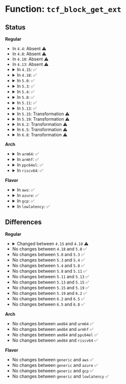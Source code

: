 # Function: <code>tcf_block_get_ext</code>

## Status
<b>Regular</b>
<ul>
<li>
In <code>4.4</code>: Absent ⚠️
</li>
<li>
In <code>4.8</code>: Absent ⚠️
</li>
<li>
In <code>4.10</code>: Absent ⚠️
</li>
<li>
In <code>4.13</code>: Absent ⚠️
</li>
<li>
<details>
<summary>In <code>4.15</code>: ✅</summary>

```c
int tcf_block_get_ext(struct tcf_block **p_block, struct Qdisc *q, struct tcf_block_ext_info *ei);
```

**Collision:** Unique Global

**Inline:** No

**Transformation:** False

**Instances:**

```
In net/sched/cls_api.c (ffffffff81880160)
Location: net/sched/cls_api.c:283
Inline: False
Direct callers:
  - net/sched/cls_api.c:tcf_block_get
```
**Symbols:**

```
ffffffff81880160-ffffffff81880287: tcf_block_get_ext (STB_GLOBAL)
```
</details>
</li>
<li>
<details>
<summary>In <code>4.18</code>: ✅</summary>

```c
int tcf_block_get_ext(struct tcf_block **p_block, struct Qdisc *q, struct tcf_block_ext_info *ei, struct netlink_ext_ack *extack);
```

**Collision:** Unique Global

**Inline:** No

**Transformation:** False

**Instances:**

```
In net/sched/cls_api.c (ffffffff818d4a40)
Location: net/sched/cls_api.c:576
Inline: False
Direct callers:
  - net/sched/cls_api.c:tcf_block_get
```
**Symbols:**

```
ffffffff818d4a40-ffffffff818d4e1a: tcf_block_get_ext (STB_GLOBAL)
```
</details>
</li>
<li>
<details>
<summary>In <code>5.0</code>: ✅</summary>

```c
int tcf_block_get_ext(struct tcf_block **p_block, struct Qdisc *q, struct tcf_block_ext_info *ei, struct netlink_ext_ack *extack);
```

**Collision:** Unique Global

**Inline:** No

**Transformation:** False

**Instances:**

```
In net/sched/cls_api.c (ffffffff818ff400)
Location: net/sched/cls_api.c:1044
Inline: False
Direct callers:
  - net/sched/cls_api.c:tcf_block_get
```
**Symbols:**

```
ffffffff818ff400-ffffffff818ff783: tcf_block_get_ext (STB_GLOBAL)
```
</details>
</li>
<li>
<details>
<summary>In <code>5.3</code>: ✅</summary>

```c
int tcf_block_get_ext(struct tcf_block **p_block, struct Qdisc *q, struct tcf_block_ext_info *ei, struct netlink_ext_ack *extack);
```

**Collision:** Unique Global

**Inline:** No

**Transformation:** False

**Instances:**

```
In net/sched/cls_api.c (ffffffff8195fc00)
Location: net/sched/cls_api.c:1422
Inline: False
Direct callers:
  - net/sched/cls_api.c:tcf_block_get
```
**Symbols:**

```
ffffffff8195fc00-ffffffff8195fff0: tcf_block_get_ext (STB_GLOBAL)
```
</details>
</li>
<li>
<details>
<summary>In <code>5.4</code>: ✅</summary>

```c
int tcf_block_get_ext(struct tcf_block **p_block, struct Qdisc *q, struct tcf_block_ext_info *ei, struct netlink_ext_ack *extack);
```

**Collision:** Unique Global

**Inline:** No

**Transformation:** False

**Instances:**

```
In net/sched/cls_api.c (ffffffff81996c60)
Location: net/sched/cls_api.c:1336
Inline: False
Direct callers:
  - net/sched/cls_api.c:tcf_block_get
```
**Symbols:**

```
ffffffff81996c60-ffffffff819970e0: tcf_block_get_ext (STB_GLOBAL)
```
</details>
</li>
<li>
<details>
<summary>In <code>5.8</code>: ✅</summary>

```c
int tcf_block_get_ext(struct tcf_block **p_block, struct Qdisc *q, struct tcf_block_ext_info *ei, struct netlink_ext_ack *extack);
```

**Collision:** Unique Global

**Inline:** No

**Transformation:** False

**Instances:**

```
In net/sched/cls_api.c (ffffffff81a6f1c0)
Location: net/sched/cls_api.c:1299
Inline: False
Direct callers:
  - net/sched/cls_api.c:tcf_block_get
```
**Symbols:**

```
ffffffff81a6f1c0-ffffffff81a6f45b: tcf_block_get_ext (STB_GLOBAL)
```
</details>
</li>
<li>
<details>
<summary>In <code>5.11</code>: ✅</summary>

```c
int tcf_block_get_ext(struct tcf_block **p_block, struct Qdisc *q, struct tcf_block_ext_info *ei, struct netlink_ext_ack *extack);
```

**Collision:** Unique Global

**Inline:** No

**Transformation:** False

**Instances:**

```
In net/sched/cls_api.c (ffffffff81a77ba0)
Location: net/sched/cls_api.c:1300
Inline: False
Direct callers:
  - net/sched/cls_api.c:tcf_qevent_init
  - net/sched/cls_api.c:tcf_block_get
```
**Symbols:**

```
ffffffff81a77ba0-ffffffff81a77e44: tcf_block_get_ext (STB_GLOBAL)
```
</details>
</li>
<li>
<details>
<summary>In <code>5.13</code>: ✅</summary>

```c
int tcf_block_get_ext(struct tcf_block **p_block, struct Qdisc *q, struct tcf_block_ext_info *ei, struct netlink_ext_ack *extack);
```

**Collision:** Unique Global

**Inline:** No

**Transformation:** False

**Instances:**

```
In net/sched/cls_api.c (ffffffff81a63600)
Location: net/sched/cls_api.c:1300
Inline: False
Direct callers:
  - net/sched/cls_api.c:tcf_qevent_init
  - net/sched/cls_api.c:tcf_block_get
```
**Symbols:**

```
ffffffff81a63600-ffffffff81a63a7e: tcf_block_get_ext (STB_GLOBAL)
```
</details>
</li>
<li>
<details>
<summary>In <code>5.15</code>: Transformation ⚠️</summary>

```c
int tcf_block_get_ext(struct tcf_block **p_block, struct Qdisc *q, struct tcf_block_ext_info *ei, struct netlink_ext_ack *extack);
```

**Collision:** Unique Global

**Inline:** No

**Transformation:** True

**Instances:**

```
In net/sched/cls_api.c (0)
Location: net/sched/cls_api.c:1301
Inline: False
Direct callers:
  - net/sched/cls_api.c:tcf_qevent_init
  - net/sched/cls_api.c:tcf_block_get
```
**Symbols:**

```
ffffffff81d392a0-ffffffff81d392bb: tcf_block_get_ext.cold (STB_LOCAL)
ffffffff81b1c970-ffffffff81b1cdfc: tcf_block_get_ext (STB_GLOBAL)
```
</details>
</li>
<li>
<details>
<summary>In <code>5.19</code>: Transformation ⚠️</summary>

```c
int tcf_block_get_ext(struct tcf_block **p_block, struct Qdisc *q, struct tcf_block_ext_info *ei, struct netlink_ext_ack *extack);
```

**Collision:** Unique Global

**Inline:** No

**Transformation:** True

**Instances:**

```
In net/sched/cls_api.c (0)
Location: net/sched/cls_api.c:1318
Inline: False
Direct callers:
  - net/sched/cls_api.c:tcf_qevent_init
  - net/sched/cls_api.c:tcf_block_get
```
**Symbols:**

```
ffffffff81f05a0d-ffffffff81f05a28: tcf_block_get_ext.cold (STB_LOCAL)
ffffffff81ca0b90-ffffffff81ca1046: tcf_block_get_ext (STB_GLOBAL)
```
</details>
</li>
<li>
<details>
<summary>In <code>6.2</code>: Transformation ⚠️</summary>

```c
int tcf_block_get_ext(struct tcf_block **p_block, struct Qdisc *q, struct tcf_block_ext_info *ei, struct netlink_ext_ack *extack);
```

**Collision:** Unique Global

**Inline:** No

**Transformation:** True

**Instances:**

```
In net/sched/cls_api.c (0)
Location: net/sched/cls_api.c:1320
Inline: False
Direct callers:
  - net/sched/cls_api.c:tcf_qevent_init
  - net/sched/cls_api.c:tcf_block_get
```
**Symbols:**

```
ffffffff820ad817-ffffffff820ad832: tcf_block_get_ext.cold (STB_LOCAL)
ffffffff81e5cbd0-ffffffff81e5d086: tcf_block_get_ext (STB_GLOBAL)
```
</details>
</li>
<li>
<details>
<summary>In <code>6.5</code>: Transformation ⚠️</summary>

```c
int tcf_block_get_ext(struct tcf_block **p_block, struct Qdisc *q, struct tcf_block_ext_info *ei, struct netlink_ext_ack *extack);
```

**Collision:** Unique Global

**Inline:** No

**Transformation:** True

**Instances:**

```
In net/sched/cls_api.c (0)
Location: net/sched/cls_api.c:1425
Inline: False
Direct callers:
  - net/sched/cls_api.c:tcf_qevent_init
  - net/sched/cls_api.c:tcf_block_get
```
**Symbols:**

```
ffffffff8212ea0f-ffffffff8212ea2a: tcf_block_get_ext.cold (STB_LOCAL)
ffffffff81eb9780-ffffffff81eb9c31: tcf_block_get_ext (STB_GLOBAL)
```
</details>
</li>
<li>
<details>
<summary>In <code>6.8</code>: Transformation ⚠️</summary>

```c
int tcf_block_get_ext(struct tcf_block **p_block, struct Qdisc *q, struct tcf_block_ext_info *ei, struct netlink_ext_ack *extack);
```

**Collision:** Unique Global

**Inline:** No

**Transformation:** True

**Instances:**

```
In net/sched/cls_api.c (0)
Location: net/sched/cls_api.c:1435
Inline: False
Direct callers:
  - net/sched/cls_api.c:tcf_qevent_init
  - net/sched/cls_api.c:tcf_block_get
```
**Symbols:**

```
ffffffff822107b3-ffffffff822107c8: tcf_block_get_ext.cold (STB_LOCAL)
ffffffff81f7c8e0-ffffffff81f7ceb0: tcf_block_get_ext (STB_GLOBAL)
```
</details>
</li>
</ul>
<b>Arch</b>
<ul>
<li>
<details>
<summary>In <code>arm64</code>: ✅</summary>

```c
int tcf_block_get_ext(struct tcf_block **p_block, struct Qdisc *q, struct tcf_block_ext_info *ei, struct netlink_ext_ack *extack);
```

**Collision:** Unique Global

**Inline:** No

**Transformation:** False

**Instances:**

```
In net/sched/cls_api.c (ffff800010c43d50)
Location: net/sched/cls_api.c:1336
Inline: False
Direct callers:
  - net/sched/cls_api.c:tcf_block_get
```
**Symbols:**

```
ffff800010c43d50-ffff800010c441e0: tcf_block_get_ext (STB_GLOBAL)
```
</details>
</li>
<li>
<details>
<summary>In <code>armhf</code>: ✅</summary>

```c
int tcf_block_get_ext(struct tcf_block **p_block, struct Qdisc *q, struct tcf_block_ext_info *ei, struct netlink_ext_ack *extack);
```

**Collision:** Unique Global

**Inline:** No

**Transformation:** False

**Instances:**

```
In net/sched/cls_api.c (c0d54904)
Location: net/sched/cls_api.c:1336
Inline: False
Direct callers:
  - net/sched/cls_api.c:tcf_block_get
```
**Symbols:**

```
c0d54904-c0d54d70: tcf_block_get_ext (STB_GLOBAL)
```
</details>
</li>
<li>
<details>
<summary>In <code>ppc64el</code>: ✅</summary>

```c
int tcf_block_get_ext(struct tcf_block **p_block, struct Qdisc *q, struct tcf_block_ext_info *ei, struct netlink_ext_ack *extack);
```

**Collision:** Unique Global

**Inline:** No

**Transformation:** False

**Instances:**

```
In net/sched/cls_api.c (c000000000d3f0c0)
Location: net/sched/cls_api.c:1336
Inline: False
Direct callers:
  - net/sched/cls_api.c:tcf_block_get
```
**Symbols:**

```
c000000000d3f0c0-c000000000d3f6a0: tcf_block_get_ext (STB_GLOBAL)
```
</details>
</li>
<li>
<details>
<summary>In <code>riscv64</code>: ✅</summary>

```c
int tcf_block_get_ext(struct tcf_block **p_block, struct Qdisc *q, struct tcf_block_ext_info *ei, struct netlink_ext_ack *extack);
```

**Collision:** Unique Global

**Inline:** No

**Transformation:** False

**Instances:**

```
In net/sched/cls_api.c (ffffffe0007b221c)
Location: net/sched/cls_api.c:1336
Inline: False
Direct callers:
  - net/sched/cls_api.c:tcf_block_get
```
**Symbols:**

```
ffffffe0007b221c-ffffffe0007b262c: tcf_block_get_ext (STB_GLOBAL)
```
</details>
</li>
</ul>
<b>Flavor</b>
<ul>
<li>
<details>
<summary>In <code>aws</code>: ✅</summary>

```c
int tcf_block_get_ext(struct tcf_block **p_block, struct Qdisc *q, struct tcf_block_ext_info *ei, struct netlink_ext_ack *extack);
```

**Collision:** Unique Global

**Inline:** No

**Transformation:** False

**Instances:**

```
In net/sched/cls_api.c (ffffffff81936ad0)
Location: net/sched/cls_api.c:1336
Inline: False
Direct callers:
  - net/sched/cls_api.c:tcf_block_get
```
**Symbols:**

```
ffffffff81936ad0-ffffffff81936f50: tcf_block_get_ext (STB_GLOBAL)
```
</details>
</li>
<li>
<details>
<summary>In <code>azure</code>: ✅</summary>

```c
int tcf_block_get_ext(struct tcf_block **p_block, struct Qdisc *q, struct tcf_block_ext_info *ei, struct netlink_ext_ack *extack);
```

**Collision:** Unique Global

**Inline:** No

**Transformation:** False

**Instances:**

```
In net/sched/cls_api.c (ffffffff818f05d0)
Location: net/sched/cls_api.c:1336
Inline: False
Direct callers:
  - net/sched/cls_api.c:tcf_block_get
```
**Symbols:**

```
ffffffff818f05d0-ffffffff818f0a50: tcf_block_get_ext (STB_GLOBAL)
```
</details>
</li>
<li>
<details>
<summary>In <code>gcp</code>: ✅</summary>

```c
int tcf_block_get_ext(struct tcf_block **p_block, struct Qdisc *q, struct tcf_block_ext_info *ei, struct netlink_ext_ack *extack);
```

**Collision:** Unique Global

**Inline:** No

**Transformation:** False

**Instances:**

```
In net/sched/cls_api.c (ffffffff81987c60)
Location: net/sched/cls_api.c:1336
Inline: False
Direct callers:
  - net/sched/cls_api.c:tcf_block_get
```
**Symbols:**

```
ffffffff81987c60-ffffffff819880e0: tcf_block_get_ext (STB_GLOBAL)
```
</details>
</li>
<li>
<details>
<summary>In <code>lowlatency</code>: ✅</summary>

```c
int tcf_block_get_ext(struct tcf_block **p_block, struct Qdisc *q, struct tcf_block_ext_info *ei, struct netlink_ext_ack *extack);
```

**Collision:** Unique Global

**Inline:** No

**Transformation:** False

**Instances:**

```
In net/sched/cls_api.c (ffffffff819a9ec0)
Location: net/sched/cls_api.c:1336
Inline: False
Direct callers:
  - net/sched/cls_api.c:tcf_block_get
```
**Symbols:**

```
ffffffff819a9ec0-ffffffff819aa350: tcf_block_get_ext (STB_GLOBAL)
```
</details>
</li>
</ul>

## Differences
<b>Regular</b>
<ul>
<li>
<details>
<summary>Changed between <code>4.15</code> and <code>4.18</code> ⚠️</summary>
<ul>
<li>
<b>Param added. </b>
<code>struct netlink_ext_ack *extack</code>
</li>
</ul>
</details>
</li>
<li>
No changes between <code>4.18</code> and <code>5.0</code> ✅
</li>
<li>
No changes between <code>5.0</code> and <code>5.3</code> ✅
</li>
<li>
No changes between <code>5.3</code> and <code>5.4</code> ✅
</li>
<li>
No changes between <code>5.4</code> and <code>5.8</code> ✅
</li>
<li>
No changes between <code>5.8</code> and <code>5.11</code> ✅
</li>
<li>
No changes between <code>5.11</code> and <code>5.13</code> ✅
</li>
<li>
No changes between <code>5.13</code> and <code>5.15</code> ✅
</li>
<li>
No changes between <code>5.15</code> and <code>5.19</code> ✅
</li>
<li>
No changes between <code>5.19</code> and <code>6.2</code> ✅
</li>
<li>
No changes between <code>6.2</code> and <code>6.5</code> ✅
</li>
<li>
No changes between <code>6.5</code> and <code>6.8</code> ✅
</li>
</ul>
<b>Arch</b>
<ul>
<li>
No changes between <code>amd64</code> and <code>arm64</code> ✅
</li>
<li>
No changes between <code>amd64</code> and <code>armhf</code> ✅
</li>
<li>
No changes between <code>amd64</code> and <code>ppc64el</code> ✅
</li>
<li>
No changes between <code>amd64</code> and <code>riscv64</code> ✅
</li>
</ul>
<b>Flavor</b>
<ul>
<li>
No changes between <code>generic</code> and <code>aws</code> ✅
</li>
<li>
No changes between <code>generic</code> and <code>azure</code> ✅
</li>
<li>
No changes between <code>generic</code> and <code>gcp</code> ✅
</li>
<li>
No changes between <code>generic</code> and <code>lowlatency</code> ✅
</li>
</ul>
